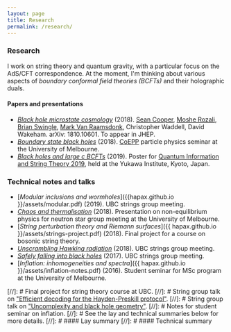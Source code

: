 ```yaml
---
layout: page
title: Research
permalink: /research/
---
```


### Research

I work on string theory and quantum gravity, with a particular focus
on the AdS/CFT correspondence.
At the moment, I'm thinking about various aspects of *boundary
conformal field theories (BCFTs)*
and their holographic duals.

#### Papers and presentations

- [*Black hole microstate cosmology*](https://arxiv.org/abs/1810.10601)
  (2018). [Sean Cooper](https://seancooper.info/),
  [Moshe Rozali](https://www.phas.ubc.ca/~rozali/),
  [Brian Swingle](https://sites.google.com/site/physicsmonkey/),
  [Mark Van Raamsdonk](https://www.phas.ubc.ca/~mav/vanraamsdonk.html),
  Christopher Waddell, David Wakeham. arXiv: 1810.10601. To appear in JHEP.
- [*Boundary state black holes*](assets/melb-18-slides-short.pdf)
  (2018). [CoEPP](http://www.coepp.org.au/) particle physics seminar
  at the University of Melbourne.
- [*Black holes and large c BCFTs*](assets/bcft2-poster.pdf) (2019). Poster for
  [Quantum Information and String Theory 2019](https://www2.yukawa.kyoto-u.ac.jp/~qist2019/index.php),
  held at the Yukawa Institute, Kyoto, Japan.

### Technical notes and talks
- [*Modular inclusions and wormholes*]({{hapax.github.io }}/assets/modular.pdf) (2019). UBC strings group meeting.
- [*Chaos and thermalisation*](assets/chaos.pdf) (2018). Presentation
  on non-equilibrium physics for neutron star group meeting at the University of Melbourne.
- [*String perturbation theory and Riemann surfaces*]({{
hapax.github.io }}/assets/strings-project.pdf) (2018). Final project
for a course on bosonic string theory.
- [*Unscrambling Hawking radiation*](assets/kitaev-yoshida.md)
  (2018). UBC strings group meeting.
- [*Safely falling into black holes*](assets/uncomplexity.md)
  (2017). UBC strings group meeting.
- [*Inflation: inhomogeneities and spectra*]({{ hapax.github.io
  }}/assets/inflation-notes.pdf) (2016). Student seminar for MSc
  program at the University of Melbourne.

[//]: # Final project for string theory course at UBC.
[//]: # String group talk on ["Efficient decoding for the Hayden-Preskill protocol"](https://arxiv.org/abs/1710.03363).
[//]: # String group talk on ["Uncomplexity and black hole geometry"](https://arxiv.org/abs/1711.03125).
[//]: # Notes for student seminar on inflation.
[//]: # See the lay and technical summaries below for more details.
[//]: # #### Lay summary
[//]: # #### Technical summary
